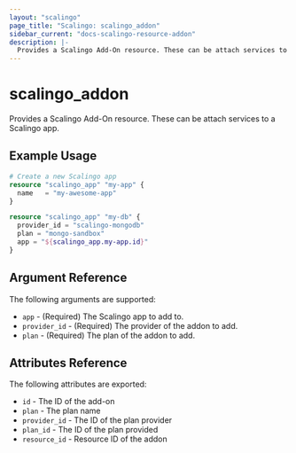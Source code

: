 ```yaml
---
layout: "scalingo"
page_title: "Scalingo: scalingo_addon"
sidebar_current: "docs-scalingo-resource-addon"
description: |-
  Provides a Scalingo Add-On resource. These can be attach services to a Scalingo app.
---
```


# scalingo_addon

Provides a Scalingo Add-On resource. These can be attach services to a Scalingo app.

## Example Usage

```terraform
# Create a new Scalingo app
resource "scalingo_app" "my-app" {
  name   = "my-awesome-app"
}

resource "scalingo_app" "my-db" {
  provider_id = "scalingo-mongodb"
  plan = "mongo-sandbox"
  app = "${scalingo_app.my-app.id}"
}
```

## Argument Reference

The following arguments are supported:

* `app` - (Required) The Scalingo app to add to.
* `provider_id` - (Required) The provider of the addon to add.
* `plan` - (Required) The plan of the addon to add.

## Attributes Reference

The following attributes are exported:

* `id` - The ID of the add-on
* `plan` - The plan name
* `provider_id` - The ID of the plan provider
* `plan_id` - The ID of the plan provided
* `resource_id` - Resource ID of the addon

